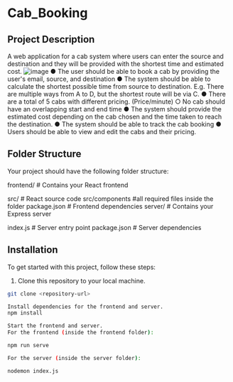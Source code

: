 # Cab_Booking


## Project Description
A web application for a cab system where users can enter the source and destination and they will be provided with the shortest time and estimated cost.
![image](https://github.com/Aniruddha-Patil-15/Cab_Booking/assets/94295937/3a596283-8941-44be-84e1-da5d5b7ab5c6)
●	The user should be able to book a cab by providing the user's email, source, and destination
●	The system should be able to calculate the shortest possible time from source to destination. E.g. There are multiple ways from A to D, but the shortest route will be via C.
●	There are a total of 5 cabs with different pricing. (Price/minute)
○	No cab should have an overlapping start and end time
●	The system should provide the estimated cost depending on the cab chosen and the time taken to reach the destination.
●	The system should be able to track the cab booking
●	Users should be able to view and edit the cabs and their pricing.


## Folder Structure

Your project should have the following folder structure:

frontend/ # Contains your React frontend

src/ # React source code
src/components #all required files inside the folder
package.json # Frontend dependencies
server/ # Contains your Express server

index.js # Server entry point
package.json # Server dependencies
## Installation

To get started with this project, follow these steps:

1. Clone this repository to your local machine.

```bash
git clone <repository-url>

Install dependencies for the frontend and server.
npm install

Start the frontend and server.
For the frontend (inside the frontend folder):

npm run serve

For the server (inside the server folder):

nodemon index.js
